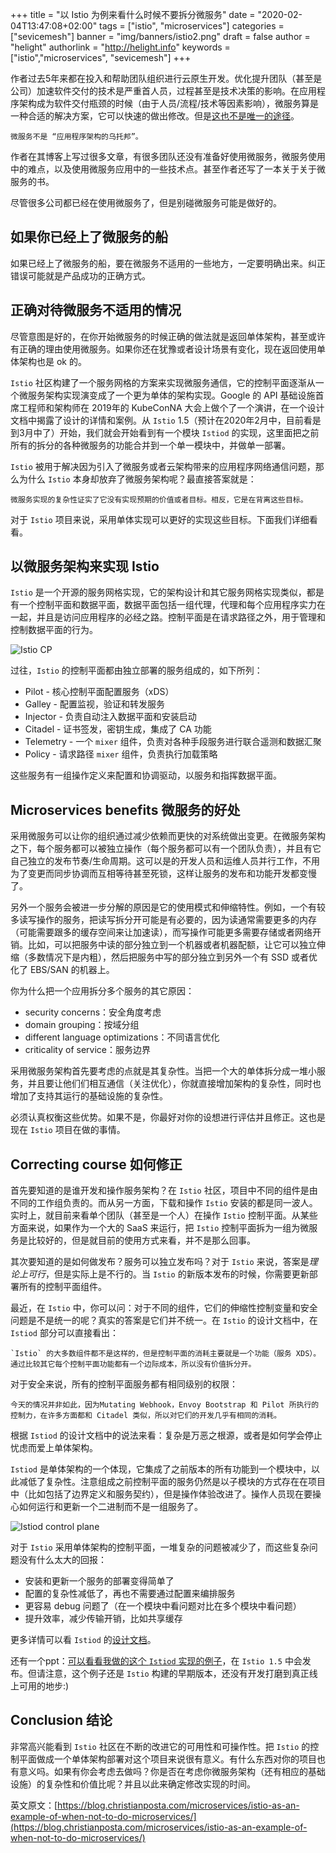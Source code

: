 +++
title = "以 Istio 为例来看什么时候不要拆分微服务"
date = "2020-02-04T13:47:08+02:00"
tags = ["istio", "microservices"]
categories = ["sevicemesh"]
banner = "img/banners/istio2.png"
draft = false
author = "helight"
authorlink = "http://helight.info"
keywords = ["istio","microservices", "sevicemesh"]
+++

作者过去5年来都在投入和帮助团队组织进行云原生开发。优化提升团队（甚至是公司）加速软件交付的技术是严重首人员，过程甚至是技术决策的影响。在应用程序架构成为软件交付瓶颈的时候（由于人员/流程/技术等因素影响），微服务算是一种合适的解决方案，它可以快速的做出修改。但是[这也不是唯一的途径](https://blog.christianposta.com/microservices/when-not-to-do-microservices/)。
<!--more-->
    微服务不是 “应用程序架构的乌托邦”。

作者在其博客上写过很多文章，有很多团队还没有准备好使用微服务，微服务使用中的难点，以及使用微服务应用中的一些技术点。甚至作者还写了一本关于关于微服务的书。

尽管很多公司都已经在使用微服务了，但是别碰微服务可能是做好的。

## 如果你已经上了微服务的船

如果已经上了微服务的船，要在微服务不适用的一些地方，一定要明确出来。纠正错误可能就是产品成功的正确方式。

## 正确对待微服务不适用的情况

尽管意图是好的，在你开始微服务的时候正确的做法就是返回单体架构，甚至或许有正确的理由使用微服务。如果你还在犹豫或者设计场景有变化，现在返回使用单体架构也是 ok 的。

`Istio` 社区构建了一个服务网格的方案来实现微服务通信，它的控制平面逐渐从一个微服务架构实现演变成了一个更为单体的架构实现。Google 的 API 基础设施首席工程师和架构师在 2019年的 KubeConNA 大会上做个了一个演讲，在一个设计文档中揭露了设计的详情和案例。从 `Istio` 1.5（预计在2020年2月中，目前看是到3月中了）开始，我们就会开始看到有一个模块 `Istiod` 的实现，这里面把之前所有的拆分的各种微服务的功能合并到一个单一模块中，并做单一部署。

`Istio` 被用于解决因为引入了微服务或者云架构带来的应用程序网络通信问题，那么为什么 `Istio` 本身却放弃了微服务架构呢？最直接答案就是：

    微服务实现的复杂性证实了它没有实现预期的价值或者目标。相反，它是在背离这些目标。

对于 `Istio` 项目来说，采用单体实现可以更好的实现这些目标。下面我们详细看看。

## 以微服务架构来实现 Istio

`Istio` 是一个开源的服务网格实现，它的架构设计和其它服务网格实现类似，都是有一个控制平面和数据平面，数据平面包括一组代理，代理和每个应用程序实力在一起，并且是访问应用程序的必经之路。控制平面是在请求路径之外，用于管理和控制数据平面的行为。

![Istio CP](imgs/istio-cp-jan2020.png)

过往，`Istio` 的控制平面都由独立部署的服务组成的，如下所列：

* Pilot - 核心控制平面配置服务（xDS）
* Galley - 配置监视，验证和转发服务
* Injector - 负责自动注入数据平面和安装启动
* Citadel - 证书签发，密钥生成，集成了 CA 功能
* Telemetry - 一个 `mixer` 组件，负责对各种手段服务进行联合遥测和数据汇聚
* Policy - 请求路径 `mixer` 组件，负责执行加载策略

这些服务有一组操作定义来配置和协调驱动，以服务和指挥数据平面。

## Microservices benefits 微服务的好处

采用微服务可以让你的组织通过减少依赖而更快的对系统做出变更。在微服务架构之下，每个服务都可以被独立操作（每个服务都可以有一个团队负责），并且有它自己独立的发布节奏/生命周期。这可以是的开发人员和运维人员并行工作，不用为了变更而同步协调而互相等待甚至死锁，这样让服务的发布和功能开发都变慢了。

另外一个服务会被进一步分解的原因是它的使用模式和伸缩特性。例如，一个有较多读写操作的服务，把读写拆分开可能是有必要的，因为读通常需要更多的内存（可能需要跟多的缓存空间来让加速读），而写操作可能更多需要存储或者网络开销。比如，可以把服务中读的部分独立到一个机器或者机器配额，让它可以独立伸缩（多数情况下是内粗），然后把服务中写的部分独立到另外一个有 SSD 或者优化了 EBS/SAN 的机器上。

你为什么把一个应用拆分多个服务的其它原因：

* security concerns：安全角度考虑
* domain grouping：按域分组
* different language optimizations：不同语言优化
* criticality of service：服务边界

采用微服务架构首先要考虑的点就是其复杂性。当把一个大的单体拆分成一堆小服务，并且要让他们们相互通信（关注优化），你就直接增加架构的复杂性，同时也增加了支持其运行的基础设施的复杂性。

必须认真权衡这些优势。如果不是，你最好对你的设想进行评估并且修正。这也是现在 `Istio` 项目在做的事情。

## Correcting course 如何修正
首先要知道的是谁开发和操作服务架构？在 `Istio` 社区，项目中不同的组件是由不同的工作组负责的。而从另一方面，下载和操作 `Istio` 安装的都是同一波人。实时上，就目前来看单个团队（甚至是一个人）在操作 `Istio` 控制平面。从某些方面来说，如果作为一个大的 SaaS 来运行，把 `Istio` 控制平面拆为一组为微服务是比较好的，但是就目前的使用方式来看，并不是那么回事。

其次要知道的是如何做发布？服务可以独立发布吗？对于 `Istio` 来说，答案是*理论上可行*，但是实际上是不行的。当 `Istio` 的新版本发布的时候，你需要更新部署所有的控制平面组件。

最近，在 `Istio` 中，你可以问：对于不同的组件，它们的伸缩性控制变量和安全问题是不是统一的呢？真实的答案是它们并不统一。在 `Istio` 的设计文档中，在 `Istiod` 部分可以直接看出：

    `Istio` 的大多数组件都不是这样的，但是控制平面的消耗主要就是一个功能（服务 XDS）。通过比较其它每个控制平面功能都有一个边际成本，所以没有价值拆分开。

对于安全来说，所有的控制平面服务都有相同级别的权限：

    今天的情况并非如此，因为Mutating Webhook，Envoy Bootstrap 和 Pilot 所执行的控制力，在许多方面都和 Citadel 类似，所以对它们的开发几乎有相同的消耗。

根据 `Istiod` 的设计文档中的说法来看：复杂是万恶之根源，或者是如何学会停止忧虑而爱上单体架构。

`Istiod` 是单体架构的一个体现，它集成了之前版本的所有功能到一个模块中，以此减低了复杂性。注意组成之前控制平面的服务仍然是以子模块的方式存在在项目中（比如包括了边界定义和服务契约），但是操作体验改进了。操作人员现在要操心如何运行和更新一个二进制而不是一组服务了。

![Istiod control plane](imgs/istiod.png)

对于 `Istio` 采用单体架构的控制平面，一堆复杂的问题被减少了，而这些复杂问题没有什么太大的回报：
* 安装和更新一个服务的部署变得简单了
* 配置的复杂性减低了，再也不需要通过配置来编排服务
* 更容易 debug 问题了（在一个模块中看问题对比在多个模块中看问题）
* 提升效率，减少传输开销，比如共享缓存

更多详情可以看 `Istiod` 的[设计文档](https://docs.google.com/document/d/1v8BxI07u-mby5f5rCruwF7odSXgb9G8-C9W5hQtSIAg/edit#)。

还有一个ppt：[可以看看我做的这个 `Istiod` 实现的例子](https://www.youtube.com/watch?v=QD115XiBXwY)，在 `Istio 1.5` 中会发布。但请注意，这个例子还是 `Istio` 构建的早期版本，还没有开发打磨到真正线上可用的地步:)

## Conclusion 结论
非常高兴能看到 `Istio` 社区在不断的改进它的可用性和可操作性。把 `Istio` 的控制平面做成一个单体架构部署对这个项目来说很有意义。有什么东西对你的项目也有意义吗。如果有你会考虑去做吗？你是否在考虑你微服务架构（还有相应的基础设施）的复杂性和价值比呢？并且以此来确定修改实现的时间。

​英文原文：[https://blog.christianposta.com/microservices/istio-as-an-example-of-when-not-to-do-microservices/​](https://blog.christianposta.com/microservices/istio-as-an-example-of-when-not-to-do-microservices/​)
